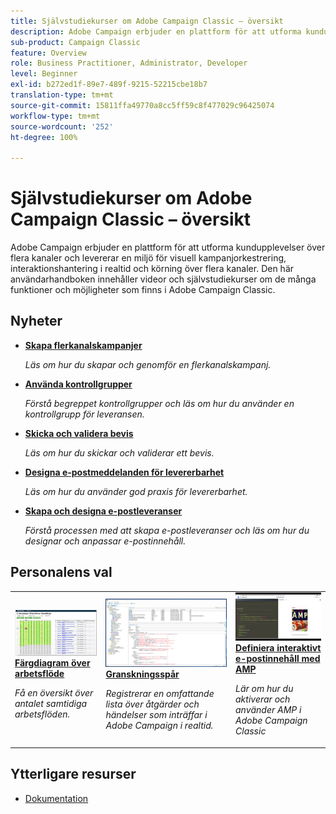 ```yaml
---
title: Självstudiekurser om Adobe Campaign Classic – översikt
description: Adobe Campaign erbjuder en plattform för att utforma kundupplevelser över flera kanaler och levererar en miljö för visuell kampanjorkestrering, interaktionshantering i realtid och körning över flera kanaler. Den här användarhandboken innehåller videor och självstudiekurser om de många funktioner och möjligheter som finns i Adobe Campaign Standard.
sub-product: Campaign Classic
feature: Overview
role: Business Practitioner, Administrator, Developer
level: Beginner
exl-id: b272ed1f-89e7-489f-9215-52215cbe18b7
translation-type: tm+mt
source-git-commit: 15811ffa49770a8cc5ff59c8f477029c96425074
workflow-type: tm+mt
source-wordcount: '252'
ht-degree: 100%

---
```


# Självstudiekurser om Adobe Campaign Classic – översikt

Adobe Campaign erbjuder en plattform för att utforma kundupplevelser över flera kanaler och levererar en miljö för visuell kampanjorkestrering, interaktionshantering i realtid och körning över flera kanaler. Den här användarhandboken innehåller videor och självstudiekurser om de många funktioner och möjligheter som finns i Adobe Campaign Classic.

## Nyheter

* **[Skapa flerkanalskampanjer](/help/orchestrating-campaigns/cross-channel-campaigns.md)**

   *Läs om hur du skapar och genomför en flerkanalskampanj.*

* **[Använda kontrollgrupper](/help/sending-messages/email-channel/use-control-groups.md)**

   *Förstå begreppet kontrollgrupper och läs om hur du använder en kontrollgrupp för leveransen.*

* **[Skicka och validera bevis](/help/sending-messages/email-channel/send-and-validate-proofs.md)**

   *Läs om hur du skickar och validerar ett bevis.*

* **[Designa e-postmeddelanden för levererbarhet](/help/sending-messages/email-channel/design-emails-for-deliverability.md)**

   *Läs om hur du använder god praxis för levererbarhet.*

* **[Skapa och designa e-postleveranser](/help/sending-messages/email-channel/create-and-design-email-deliveries.md)**

   *Förstå processen med att skapa e-postleveranser och läs om hur du designar och anpassar e-postinnehåll.*


## Personalens val

<table>
<tr>
  <td>
    <a href="./monitoring-campaign-classic/workflow-heatmap.md">
      <img alt="Färgdiagram över arbetsflöde (video)" src="./assets/workflow-heatmap.png"/>
    </a>
    <div>
      <a href="./monitoring-campaign-classic/workflow-heatmap.md">
    <strong>Färgdiagram över arbetsflöde</strong>
    </a>
    </div>
    <p>
    <em>Få en översikt över antalet samtidiga arbetsflöden.</em>
    <p>
  </td>
   <td>
    <a href="./monitoring-campaign-classic/audit-trail.md">
      <img alt="Granskningsspår (video)" src="./assets/acc-audit-trail-thumb.png" />
    </a>
    <div>
      <a href="./monitoring-campaign-classic/audit-trail.md">
    <strong>Granskningsspår</strong>
    </a>
    </div> 
    <p>
    <em>Registrerar en omfattande lista över åtgärder och händelser som inträffar i Adobe Campaign i realtid.</em>
    <p>
  </td>
  <td>
    <a href="./sending-messages/email-channel/defining-interactive-email-content-with-amp.md">
      <img alt="Definiera interaktivt e-postinnehåll med AMP (video)" src="./assets/29940.png" />
    </a>
    <div>
      <a href="./sending-messages/email-channel/defining-interactive-email-content-with-amp.md">
    <strong>Definiera interaktivt e-postinnehåll med AMP</strong>
    </a>
    </div>
    <p>
    <em>Lär om hur du aktiverar och använder AMP i Adobe Campaign Classic </em>
    <p>
  </td>
</tr>
</table>

## Ytterligare resurser

* [Dokumentation](https://docs.adobe.com/content/help/sv-SE/campaign-classic/using/getting-started/starting-with-adobe-campaign/about-adobe-campaign-classic.html)
